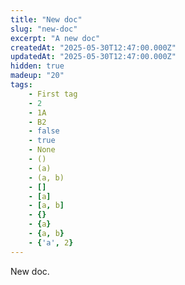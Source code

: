 ```yaml
---
title: "New doc"
slug: "new-doc"
excerpt: "A new doc"
createdAt: "2025-05-30T12:47:00.000Z"
updatedAt: "2025-05-30T12:47:00.000Z"
hidden: true
madeup: "20"
tags:
    - First tag
    - 2
    - 1A
    - B2
    - false
    - true
    - None
    - ()
    - (a)
    - (a, b)
    - []
    - [a]
    - [a, b]
    - {}
    - {a}
    - {a, b}
    - {'a', 2}
---
```

New doc.
